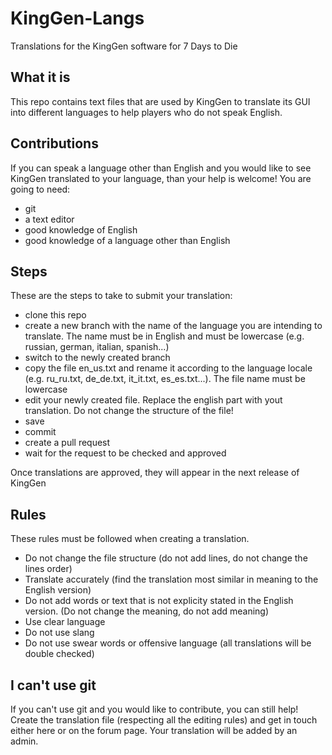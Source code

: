# KingGen-Langs
Translations for the KingGen software for 7 Days to Die

## What it is
This repo contains text files that are used by KingGen to translate its GUI into different languages to help players who do not speak English.

## Contributions
If you can speak a language other than English and you would like to see KingGen translated to your language, than your help is welcome!
You are going to need:
* git
* a text editor
* good knowledge of English
* good knowledge of a language other than English

## Steps
These are the steps to take to submit your translation:
* clone this repo
* create a new branch with the name of the language you are intending to translate. The name must be in English and must be lowercase (e.g. russian, german, italian, spanish...)
* switch to the newly created branch
* copy the file en_us.txt and rename it according to the language locale (e.g. ru_ru.txt, de_de.txt, it_it.txt, es_es.txt...). The file name must be lowercase
* edit your newly created file. Replace the english part with yout translation. Do not change the structure of the file!
* save
* commit
* create a pull request
* wait for the request to be checked and approved

Once translations are approved, they will appear in the next release of KingGen

## Rules
These rules must be followed when creating a translation.
* Do not change the file structure (do not add lines, do not change the lines order)
* Translate accurately (find the translation most similar in meaning to the English version)
* Do not add words or text that is not explicity stated in the English version. (Do not change the meaning, do not add meaning)
* Use clear language
* Do not use slang
* Do not use swear words or offensive language (all translations will be double checked)

## I can't use git
If you can't use git and you would like to contribute, you can still help! Create the translation file (respecting all the editing rules) and get in touch either here or on the forum page. Your translation will be added by an admin.
